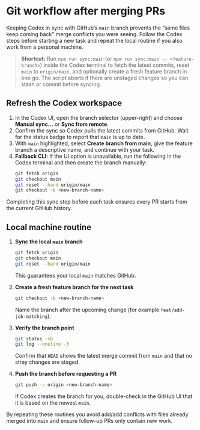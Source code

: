 # Git workflow after merging PRs

Keeping Codex in sync with GitHub’s `main` branch prevents the “same files keep coming back” merge conflicts you were seeing. Follow the Codex steps before starting a new task and repeat the local routine if you also work from a personal machine.

> **Shortcut:** Run `npm run sync:main` (or `npm run sync:main -- <feature-branch>`) inside the Codex terminal to fetch the latest commits, reset `main` to `origin/main`, and optionally create a fresh feature branch in one go. The script aborts if there are unstaged changes so you can stash or commit before syncing.


## Refresh the Codex workspace

1. In the Codex UI, open the branch selector (upper-right) and choose **Manual sync…** or **Sync from remote**.
2. Confirm the sync so Codex pulls the latest commits from GitHub. Wait for the status badge to report that `main` is up to date.
3. With `main` highlighted, select **Create branch from main**, give the feature branch a descriptive name, and continue with your task.
4. **Fallback CLI:** If the UI option is unavailable, run the following in the Codex terminal and then create the branch manually:
   ```bash
   git fetch origin
   git checkout main
   git reset --hard origin/main
   git checkout -b <new-branch-name>
   ```

Completing this sync step before each task ensures every PR starts from the current GitHub history.

## Local machine routine


1. **Sync the local `main` branch**
   ```bash
   git fetch origin
   git checkout main
   git reset --hard origin/main
   ```
   This guarantees your local `main` matches GitHub.

2. **Create a fresh feature branch for the next task**
   ```bash
   git checkout -b <new-branch-name>
   ```
   Name the branch after the upcoming change (for example `feat/add-job-matching`).

3. **Verify the branch point**
   ```bash
   git status -sb
   git log --oneline -3
   ```
   Confirm that `HEAD` shows the latest merge commit from `main` and that no stray changes are staged.

4. **Push the branch before requesting a PR**
   ```bash
   git push -u origin <new-branch-name>
   ```
   If Codex creates the branch for you, double-check in the GitHub UI that it is based on the newest `main`.

By repeating these routines you avoid add/add conflicts with files already merged into `main` and ensure follow-up PRs only contain new work.


